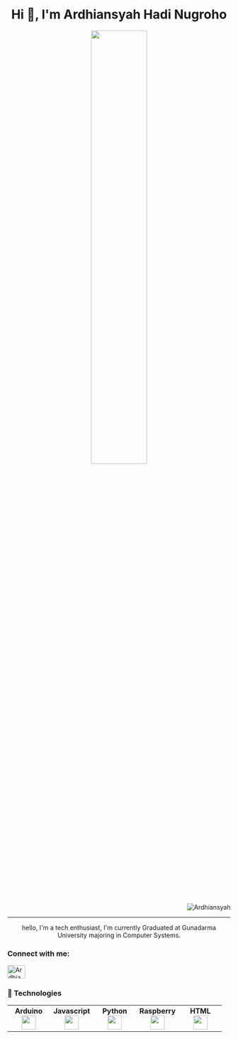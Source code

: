 
<h1 align="center">Hi 👋, I'm Ardhiansyah Hadi Nugroho</h1>
<p align="center"> <img width="50%" src ="https://readme-typing-svg.herokuapp.com?color=49F7C7&center=true&height=60&lines=Graduated+System+Computer.....;Microcontroller.....;Web+Developer.....;UI/UX+Design.;Nice+to+Meet+You+%3A)"(https://git.io/typing-svg)
</p>
<p align="right">
<img src="https://komarev.com/ghpvc/?username=Ardhiansyah&label=Profile%20views&color=182020&style=plastic" alt="Ardhiansyah" /> </p>

<hr>
<p align ="center">
hello, I'm a tech enthusiast, I'm currently Graduated at Gunadarma University majoring in Computer Systems.
</p>

<h3 align="left">Connect with me:</h3>
<p align="left">
<a href="https://www.linkedin.com/in/ardhiansyahhn/" target="blank"><img align="center" src="https://raw.githubusercontent.com/rahuldkjain/github-profile-readme-generator/master/src/images/icons/Social/linked-in-alt.svg" alt="Ardhiansyah" height="30" width="40" /></a>
</p>

<h3 align="left">🔧 Technologies</h3>

<table width="320px">
    <tbody>
        <tr valign="top">
            <td width="80px" align="center">
            <span><strong>Arduino</strong></span><br>
            <img height="32px" src="https://cdn.jsdelivr.net/gh/devicons/devicon/icons/arduino/arduino-original.svg" />
            </td>
            <td width="80px" align="center">
            <span><strong>Javascript</strong></span><br>
            <img height="32px" src="https://cdn.jsdelivr.net/gh/devicons/devicon/icons/javascript/javascript-original.svg">
            </td>
            <td width="80px" align="center">
            <span><strong>Python</strong></span><br>
            <img  height="32px" src="https://s3.dualstack.us-east-2.amazonaws.com/pythondotorg-assets/media/files/python-logo-only.svg" />        
            </td>
            <td width="80px" align="center">
            <span><strong>Raspberry</strong></span><br>
            <img height="32px"src="https://cdn.jsdelivr.net/gh/devicons/devicon/icons/raspberrypi/raspberrypi-original.svg" >  
            </td>
            <td width="80px" align="center">
            <span><strong>HTML</strong></span><br>         
            <img height="32px" src="https://cdn.jsdelivr.net/gh/devicons/devicon/icons/html5/html5-original.svg" />
            </td>  
      </tr>
    </tbody>
</table>
